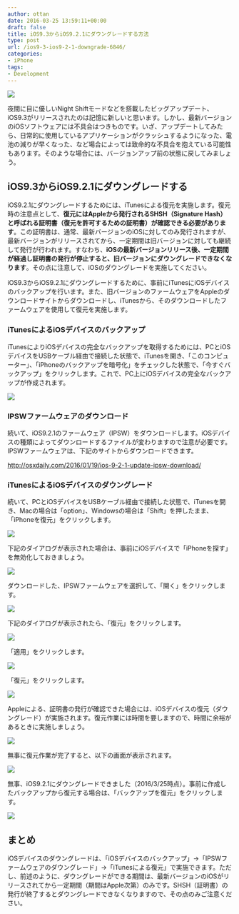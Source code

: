 ```yaml
---
author: ottan
date: 2016-03-25 13:59:11+00:00
draft: false
title: iOS9.3からiOS9.2.1にダウングレードする方法
type: post
url: /ios9-3-ios9-2-1-downgrade-6846/
categories:
- iPhone
tags:
- Development
---
```


![](/uploads/2016/03/160325-56f53a96b6a14-1.jpg)






夜間に目に優しいNight Shiftモードなどを搭載したビッグアップデート、iOS9.3がリリースされたのは記憶に新しいと思います。しかし、最新バージョンのiOSソフトウェアには不具合はつきものです。いざ、アップデートしてみたら、日常的に使用しているアプリケーションがクラッシュするようになった、電池の減りが早くなった、など場合によっては致命的な不具合を抱えている可能性もあります。そのような場合には、バージョンアップ前の状態に戻してみましょう。





## iOS9.3からiOS9.2.1にダウングレードする





iOS9.2.1にダウングレードするためには、iTunesによる復元を実施します。復元時の注意点として、**復元にはAppleから発行されるSHSH（Signature Hash）と呼ばれる証明書（復元を許可するための証明書）が確認できる必要があります**。この証明書は、通常、最新バージョンのiOSに対してのみ発行されますが、最新バージョンがリリースされてから、一定期間は旧バージョンに対しても継続して発行が行われます。すなわち、**iOSの最新バージョンリリース後、一定期間が経過し証明書の発行が停止すると、旧バージョンにダウングレードできなくなります**。その点に注意して、iOSのダウングレードを実施してください。





iOS9.3からiOS9.2.1にダウングレードするために、事前にiTunesにiOSデバイスのバックアップを行います。また、旧バージョンのファームウェアをAppleのダウンロードサイトからダウンロードし、iTunesから、そのダウンロードしたファームウェアを使用して復元を実施します。





### iTunesによるiOSデバイスのバックアップ





iTunesによりiOSデバイスの完全なバックアップを取得するためには、PCとiOSデバイスをUSBケーブル経由で接続した状態で、iTunesを開き、「このコンピューター」、「iPhoneのバックアップを暗号化」をチェックした状態で、「今すぐバックアップ」をクリックします。これで、PC上にiOSデバイスの完全なバックアップが作成されます。





![](/uploads/2016/03/160325-56f5442870d54.png)






### IPSWファームウェアのダウンロード





続いて、iOS9.2.1のファームウェア（IPSW）をダウンロードします。iOSデバイスの種類によってダウンロードするファイルが変わりますので注意が必要です。IPSWファームウェアは、下記のサイトからダウンロードできます。



http://osxdaily.com/2016/01/19/ios-9-2-1-update-ipsw-download/



### iTunesによるiOSデバイスのダウングレード





続いて、PCとiOSデバイスをUSBケーブル経由で接続した状態で、iTunesを開き、Macの場合は「option」、Windowsの場合は「Shift」を押したまま、「iPhoneを復元」をクリックします。





![](/uploads/2016/03/160325-56f53aa023ee4-1.png)






下記のダイアログが表示された場合は、事前にiOSデバイスで「iPhoneを探す」を無効化しておきましょう。





![](/uploads/2016/03/160325-56f53aa703b9e.png)






ダウンロードした、IPSWファームウェアを選択して、「開く」をクリックします。





![](/uploads/2016/03/160325-56f53aa829544.png)






下記のダイアログが表示されたら、「復元」をクリックします。





![](/uploads/2016/03/160325-56f53aaa0b4d8.png)






「適用」をクリックします。





![](/uploads/2016/03/160325-56f53aaabc103.png)






「復元」をクリックします。





![](/uploads/2016/03/160325-56f53aabc4db8.png)






Appleによる、証明書の発行が確認できた場合には、iOSデバイスの復元（ダウングレード）が実施されます。復元作業には時間を要しますので、時間に余裕があるときに実施しましょう。





![](/uploads/2016/03/160325-56f53aacaf9ea.png)






無事に復元作業が完了すると、以下の画面が表示されます。





![](/uploads/2016/03/160325-56f53ab182f4b.png)






無事、iOS9.2.1にダウングレードできました（2016/3/25時点）。事前に作成したバックアップから復元する場合は、「バックアップを復元」をクリックします。





![](/uploads/2016/03/160325-56f53aba7ed51.png)






## まとめ





iOSデバイスのダウングレードは、「iOSデバイスのバックアップ」→「IPSWファームウェアのダウングレード」→「iTunesによる復元」で実施できます。ただし、前述のように、ダウングレードができる期間は、最新バージョンのiOSがリリースされてから一定期間（期間はApple次第）のみです。SHSH（証明書）の発行が終了するとダウングレードできなくなりますので、その点のみご注意ください。

